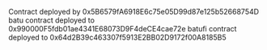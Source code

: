 Contract deployed by 0x5B6579fA6918E6c75e05D99d87e125b52668754D
batu contract deployed to 0x990000F5fdb01ae4341E68073D9F4deCE4cae72e
batufi contract deployed to 0x64d2B39c463307f5913E2BB02D9172f00A8185B5